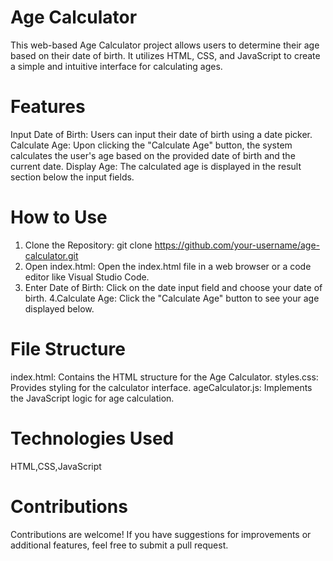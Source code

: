 # Age Calculator
This web-based Age Calculator project allows users to determine their age based on their date of birth. It utilizes HTML, CSS, and JavaScript to create a simple and intuitive interface for calculating ages.

# Features
Input Date of Birth: Users can input their date of birth using a date picker.
Calculate Age: Upon clicking the "Calculate Age" button, the system calculates the user's age based on the provided date of birth and the current date.
Display Age: The calculated age is displayed in the result section below the input fields.

# How to Use
1. Clone the Repository:
git clone https://github.com/your-username/age-calculator.git
2. Open index.html:
Open the index.html file in a web browser or a code editor like Visual Studio Code.
3. Enter Date of Birth:
Click on the date input field and choose your date of birth.
4.Calculate Age:
Click the "Calculate Age" button to see your age displayed below.

# File Structure
index.html: Contains the HTML structure for the Age Calculator.
styles.css: Provides styling for the calculator interface.
ageCalculator.js: Implements the JavaScript logic for age calculation.

# Technologies Used
 HTML,CSS,JavaScript
 
# Contributions
Contributions are welcome! If you have suggestions for improvements or additional features, feel free to submit a pull request.
